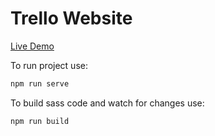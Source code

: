 # Trello Website

[Live Demo](https://trello-sk.netlify.com)

To run project use:

```javascript
npm run serve
```

To build sass code and watch for changes use:

```javascript
npm run build
```
